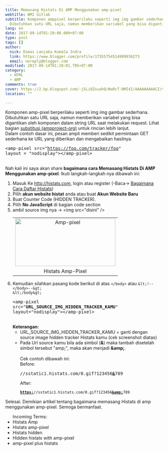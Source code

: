 ```yaml
---
title: Memasang Histats Di AMP Menggunakan amp-pixel
webtitle: WMI Gitlab
subtitle: Komponen amppixel berperilaku seperti img img gambar sederhana.
  Dibutuhkan satu URL saja, namun memberikan variabel yang bisa digantikan
lang: en
date: 2017-09-14T01:20:00.000+07:00
type: post
tags: []
author:
  nick: Dimas Lanjaka Kumala Indra
  link: https://www.blogger.com/profile/17555754514989936273
  email: noreply@blogger.com
modified: 2017-09-14T01:20:01.785+07:00
category:
  - HTML
  - AMP
comments: true
cover: https://2.bp.blogspot.com/-jSLiOZsuahQ/WaRcT-NMI4I/AAAAAAAAACI/vjuid9-u-hE4pT43zsx0XxoytpjWj5HdACLcBGAs/s320/histats-2.jpg
location: ""

---
```


Komponen amp-pixel berperilaku seperti img img gambar sederhana. Dibutuhkan satu URL saja, namun memberikan variabel yang bisa digantikan oleh komponen dalam string URL saat melakukan request. Lihat bagian <a href="https://www-ampproject-org.cdn.ampproject.org/v/s/www.ampproject.org/docs/reference/components/amp-pixel?amp_js_v=0.1&amp;usqp=mq331AQCCAE%3D#substitutions" rel="noopener noreferer nofollow" target="_blank">substitusi (ampproject-org)</a> untuk rincian lebih lanjut. <br>Dalam contoh dasar ini, pesan ampli memberi sedikit permintaan GET sederhana ke URL yang diberikan dan mengabaikan hasilnya. <br><pre>&lt;amp-pixel src="https://foo.com/tracker/foo" layout = "nodisplay"&gt;&lt;/amp-pixel&gt;</pre><br>Nah kali ini saya akan share <b>bagaimana cara Memasang Histats Di AMP Menggunakan amp-pixel</b>. Ikuti langkah-langkah nya dibawah ini:<br><ol><li>Masuk Ke http://histats.com, login atau register (-Baca-&gt; <a alt="Register Histats" href="https://web-manajemen.blogspot.co.uk/p/search.html?q=register+Histats" rel="follow" title="How to register histats">Bagaimana Cara Daftar Histats</a>) </li><li>Pilih <b>akun website histat</b> anda atau buat <b>Akun Website Baru</b></li><li>Buat Counter Code (HIDDEN TRACKER).</li><li>Pilih <b>No JavaScript</b> di bagian code section</li><li>ambil source img nya -&gt; &lt;img src="disini" /&gt;</li><table align="center" cellpadding="0" cellspacing="0" class="tr-caption-container" style="margin-left: auto; margin-right: auto; text-align: center;"><tbody><tr><td style="text-align: center;"><a href="https://2.bp.blogspot.com/-jSLiOZsuahQ/WaRcT-NMI4I/AAAAAAAAACI/vjuid9-u-hE4pT43zsx0XxoytpjWj5HdACLcBGAs/s1600/histats-2.jpg" imageanchor="1" style="margin-left: auto; margin-right: auto;" rel="noopener noreferer nofollow"><img alt="Amp-pixel" border="0" data-original-height="358" data-original-width="750" height="152" src="https://2.bp.blogspot.com/-jSLiOZsuahQ/WaRcT-NMI4I/AAAAAAAAACI/vjuid9-u-hE4pT43zsx0XxoytpjWj5HdACLcBGAs/s320/histats-2.jpg" title="Histats" width="320"></a></td></tr><tr><td class="tr-caption" style="text-align: center;">Histats Amp-Pixel</td></tr></tbody></table><li>Kemudian silahkan pasang kode berikut di atas&nbsp;<code>&lt;/body&gt;</code>&nbsp;atau&nbsp;<code>&amp;lt;!--&lt;/body&gt;--&amp;gt; &amp;lt;/body&amp;gt;</code><br><pre>&lt;amp-pixel src="<b>URL_SOURCE_IMG_HIDDEN_TRACKER_KAMU</b>" layout="nodisplay"&gt;&lt;/amp-pixel&gt;<br></pre><br><b>Keterangan:</b><br><ul><li>URL_SOURCE_IMG_HIDDEN_TRACKER_KAMU = ganti dengan source image hidden tracker Histats kamu (cek screenshot diatas)</li><li>Pada Url source kamu bila ada simbol (<b>&amp;</b>) maka tambah disetelah simbol tersebut "amp;", maka akan menjadi <b>&amp;amp;</b>.</li><br>Cek contoh dibawah ini:<br>Before: <pre>//sstatic1.histats.com/0.gif?123456<b><u>&amp;</u></b>789</pre>After: <pre><code><u><b>https:</b></u>//sstatic1.histats.com/0.gif?123456<b><u>&amp;amp;</u></b>789</code></pre></ul></li></ol>Selesai. Demikian artikel tentang bagaimana memasang Histats di amp menggunakan amp-pixel. Semoga bermanfaat. <br><ul>Incoming Terms:<br><li>Histats Amp</li><li>Histats amp-pixel</li><li>Histats hidden</li><li>Hidden histats with amp-pixel</li><li>amp-pixel plus histats</li></ul>